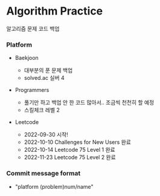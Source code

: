 # Algorithm Practice
알고리즘 문제 코드 백업

### Platform
- Baekjoon
    - 대부분의 푼 문제 백업
    - solved.ac 실버 4
    
- Programmers
    - 풀기만 하고 백업 안 한 코드 많아서.. 조금씩 천천히 할 예정
    - 스킬체크 레벨 2

- Leetcode
    - 2022-09-30 시작!
    - 2022-10-10 Challenges for New Users 완료
    - 2022-10-14 Leetcode 75 Level 1 완료
    - 2022-11-23 Leetcode 75 Level 2 완료

### Commit message format
- "platform (problem)num/name"
